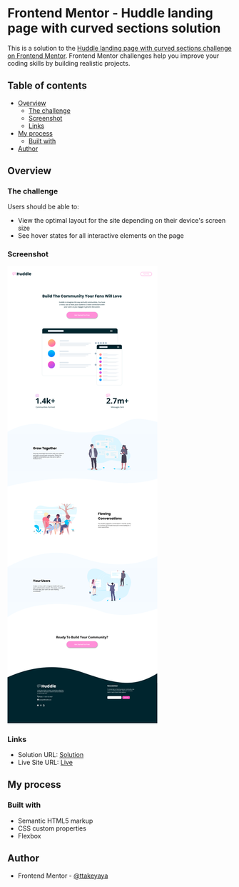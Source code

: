 # Frontend Mentor - Huddle landing page with curved sections solution

This is a solution to the [Huddle landing page with curved sections challenge on Frontend Mentor](https://www.frontendmentor.io/challenges/huddle-landing-page-with-curved-sections-5ca5ecd01e82137ec91a50f2). Frontend Mentor challenges help you improve your coding skills by building realistic projects.

## Table of contents

- [Overview](#overview)
  - [The challenge](#the-challenge)
  - [Screenshot](#screenshot)
  - [Links](#links)
- [My process](#my-process)
  - [Built with](#built-with)
- [Author](#author)

## Overview

### The challenge

Users should be able to:

- View the optimal layout for the site depending on their device's screen size
- See hover states for all interactive elements on the page

### Screenshot

![](./screenshot.jpg)

### Links

- Solution URL: [Solution](https://github.com/ttakeyaya/huddle-landing-page-with-curved)
- Live Site URL: [Live](https://ttakeyaya.github.io/huddle-landing-page-with-curved/)

## My process

### Built with

- Semantic HTML5 markup
- CSS custom properties
- Flexbox

## Author

- Frontend Mentor - [@ttakeyaya](https://www.frontendmentor.io/profile/ttakeyaya)
